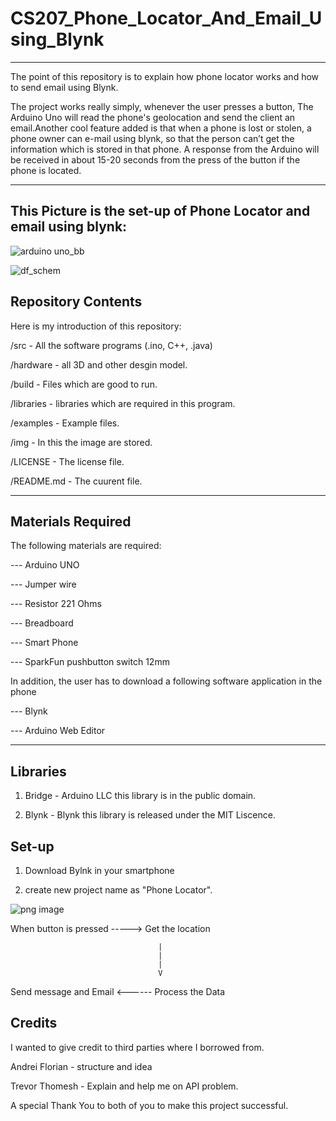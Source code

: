 # CS207_Phone_Locator_And_Email_Using_Blynk
--------------------------------------------

The point of this repository is to explain how phone locator works and how to send email using Blynk. 

The project works really simply, whenever the user presses a button, The Arduino Uno will read the phone's geolocation and send the client an email.Another cool feature added  is that when a phone is lost or stolen, a phone owner can e-mail using blynk, so that the person can’t get the information which is stored in that phone. A response from the Arduino will be received in about 15-20 seconds from the press of the button if the phone is located.

**********************************************************************************************************************
This Picture is the set-up of Phone Locator and email using blynk:
----------------------------------------------------------------

![arduino uno_bb](https://user-images.githubusercontent.com/37346950/38885793-5c0b9f6e-4231-11e8-954d-40c0fafb2bed.jpg)



![df_schem](https://user-images.githubusercontent.com/37346950/38888536-27bc5b24-4239-11e8-9809-7a40fa1485b8.jpg)

















Repository Contents
--------------------
Here is my introduction  of this repository:

/src - All the software programs (.ino, C++, .java)

/hardware -  all 3D and other desgin model.

/build - Files which are good to run.

/libraries - libraries which are required in this program.

/examples - Example files.

/img - In this the image are stored. 

/LICENSE - The license file.

/README.md - The cuurent file.

***********************************************************************************************************************

Materials Required
-------------------

The following materials are required:

--- Arduino UNO 

--- Jumper wire 

--- Resistor 221 Ohms

--- Breadboard

--- Smart Phone 

--- SparkFun pushbutton switch 12mm

In addition, the user has to download a following software application in the phone

--- Blynk 

--- Arduino Web Editor 

**********************************************************************************************************************

Libraries
----------

1) Bridge - Arduino LLC this library is in the public domain.

2) Blynk - Blynk this library is released under the MIT Liscence.

Set-up
-------

1) Download Bylnk in your smartphone

2) create new project name as "Phone Locator".

![png image](https://user-images.githubusercontent.com/37346950/38886545-7f6fc104-4233-11e8-83f2-5681580f18ae.png)





When button is pressed -----> Get the location 
      
                                     |
                                     | 
                                     |
                                     V
Send message and Email <------  Process the Data








Credits
--------

I wanted to give  credit to  third parties where I borrowed from.

Andrei Florian - structure and idea

Trevor Thomesh - Explain and help me on API problem. 

A special Thank You to both of you to make this project successful.



